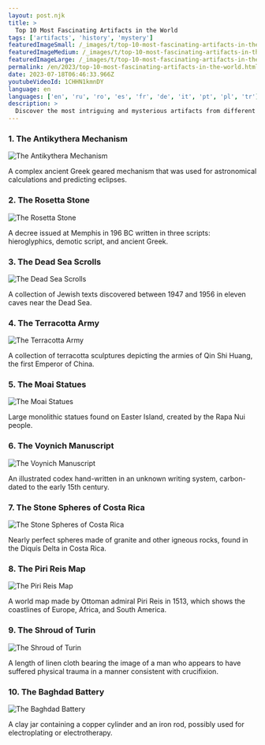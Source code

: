 ```yaml
---
layout: post.njk
title: >
  Top 10 Most Fascinating Artifacts in the World
tags: ['artifacts', 'history', 'mystery']
featuredImageSmall: /_images/t/top-10-most-fascinating-artifacts-in-the-world-cover-en-small.webp
featuredImageMedium: /_images/t/top-10-most-fascinating-artifacts-in-the-world-cover-en-medium.webp
featuredImageLarge: /_images/t/top-10-most-fascinating-artifacts-in-the-world-cover-en-large.webp
permalink: /en/2023/top-10-most-fascinating-artifacts-in-the-world.html
date: 2023-07-18T06:46:33.966Z
youtubeVideoId: 1CHHN1kmnDY
language: en
languages: ['en', 'ru', 'ro', 'es', 'fr', 'de', 'it', 'pt', 'pl', 'tr']
description: >
  Discover the most intriguing and mysterious artifacts from different parts of the world that have baffled historians and archaeologists for centuries.
---
```


### 1. The Antikythera Mechanism

![The Antikythera Mechanism](/_images/8/826576c911cb2df8f471b7ef79a9d5cc-medium.webp)

A complex ancient Greek geared mechanism that was used for astronomical calculations and predicting eclipses.

### 2. The Rosetta Stone

![The Rosetta Stone](/_images/f/f10ee50bcfe08741706e81fe65eb1dcb-medium.webp)

A decree issued at Memphis in 196 BC written in three scripts: hieroglyphics, demotic script, and ancient Greek.

### 3. The Dead Sea Scrolls

![The Dead Sea Scrolls](/_images/1/17c358f3996116da726d1477303ccc53-medium.webp)

A collection of Jewish texts discovered between 1947 and 1956 in eleven caves near the Dead Sea.

### 4. The Terracotta Army

![The Terracotta Army](/_images/a/a3d8b2229dbe36773f915d6692960250-medium.webp)

A collection of terracotta sculptures depicting the armies of Qin Shi Huang, the first Emperor of China.

### 5. The Moai Statues

![The Moai Statues](/_images/4/4cb6604cdb1c7b8d0d4feae39d1beb84-medium.webp)

Large monolithic statues found on Easter Island, created by the Rapa Nui people.

### 6. The Voynich Manuscript

![The Voynich Manuscript](/_images/c/cba279d3a07cdbf11e28cc03aaaa8546-medium.webp)

An illustrated codex hand-written in an unknown writing system, carbon-dated to the early 15th century.

### 7. The Stone Spheres of Costa Rica

![The Stone Spheres of Costa Rica](/_images/8/8fa5f76287ef27ef2eccbd1f2a43a5db-medium.webp)

Nearly perfect spheres made of granite and other igneous rocks, found in the Diquís Delta in Costa Rica.

### 8. The Piri Reis Map

![The Piri Reis Map](/_images/a/ab97bc68c3fbf11b6225991fe1f3da29-medium.webp)

A world map made by Ottoman admiral Piri Reis in 1513, which shows the coastlines of Europe, Africa, and South America.

### 9. The Shroud of Turin

![The Shroud of Turin](/_images/5/59d48b7550f1226562d026e21b0dd5c4-medium.webp)

A length of linen cloth bearing the image of a man who appears to have suffered physical trauma in a manner consistent with crucifixion.

### 10. The Baghdad Battery

![The Baghdad Battery](/_images/4/4e0313e015be115615dbe6cdbad994cc-medium.webp)

A clay jar containing a copper cylinder and an iron rod, possibly used for electroplating or electrotherapy.

